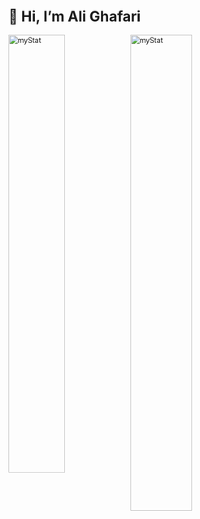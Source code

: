 # 👋 Hi, I’m Ali Ghafari


<img alt="myStat" align="left" width="47%" src="https://github-readme-stats.vercel.app/api?username=Ali-Ghafari-code" />


<img alt="myStat" align="left" width="49%" src="https://github-readme-stats.vercel.app/api/top-langs/?username=Ali-Ghafari-code&layout=donut" />
